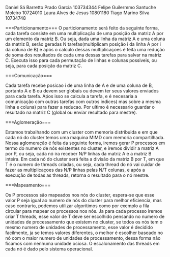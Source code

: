 Daniel Sá Barretto Prado Garcia 103734344
Felipe Guilermmo Santuche Moleiro 10724010
Laura Alves de Jesus 10801180
Tiago Marino Silva 10734748

===Particionamento===
O particionamento será feito da seguinte forma, cada tarefa consiste em uma multiplicação de uma posição da matriz A por um elemento da matriz B. Ou seja, dada uma linha da matriz A e uma coluna da matriz B, serão geradas N tarefas(multiplicam posição i da linha A por i da coluna de B) e após o calculo dessas multiplicaçoes é feita uma redução de soma dos resultados de cada uma dessas tarefas para salvar na matriz C. Executa isso para cada permutação de linhas e colunas possiveis, ou seja, para cada posição da matriz C.

===Comunicação===

Cada tarefa recebe posicao i de uma linha de A e de uma coluna de B, portanto A e B ou devem ser globais ou devem ter seus valores enviados para cada tarefa. Aṕos isso se calcula a tarefa, e é necesaria a comunicação com outras tarefas com outros indices( mas sobre a mesma linha e coluna) para fazer a reducao. Por ultimo é necessario guardar o resultado na matriz C (global ou enviar resultado para mestre).

===Aglomeração===

Estamos trabalhando com um cluster com memoria distribuida e em que cada nó do cluster temos uma maquina MIMD com memoria compartilhada. Nossa aglomeração é feita da seguinte forma, iremos gerar P processos em termo do numero de nós existentes no cluster, e iremos dividir a matriz A por P, ou seja, cada nó ira receber N/P linhas da matriz A e a matriz B inteira. Em cada nó do cluster será feita a divisão da matriz B por T, em que T é o numero de threads criadas, ou seja, cada thread do nó vai cuidar de fazer as multiplicaçoes das N/P linhas pelas N/T colunas, e após a execução de todas as threads, retorna o resultado para o nó mestre.

===Mapeamento===

Os P processos são mapeados nos nós do cluster, espera-se que esse valor P seja igual ao numero de nós do cluster para melhor eficiencia, mas caso contrario, podemos utilizar algoritimos como por exemplo a fila circular para mapear os processos nos nós. Ja para cada processo iremos criar T threads, esse valor de T deve ser escolhido pensando no numero de unidades de processamento que existem no cluster, se todos os nós tem o mesmo numero de unidades de processamento, esse valor é decidido facilmente, ja se temos valores diferentes, o melhor é escolher baseado no nó com o maior numero de unidades de processamento, dessa forma não ficamos com nenhuma unidade ociosa. O escalonamento das threads em cada nó é dado pelo sistema operacional.